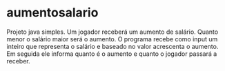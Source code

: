 # aumentosalario
Projeto java simples. Um jogador receberá um aumento de salário. Quanto menor o salário maior será o aumento. O programa recebe como input um inteiro que representa o salário e baseado no valor acrescenta o aumento. Em seguida ele informa quanto é o aumento e quanto o jogador passará a receber.
